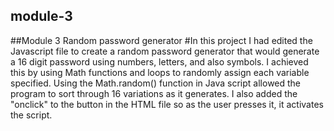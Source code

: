 ## module-3
##Module 3 Random password generator
#In this project I had edited the Javascript file to create a random password generator that would generate a 16 digit password using numbers, letters, and also symbols. 
I achieved this by using Math functions and loops to randomly assign each variable specified.
Using the Math.random() function in Java script allowed the program to sort through 16 variations as it generates.
I also added the "onclick" to the button in the HTML file so as the user presses it, it activates the script.
